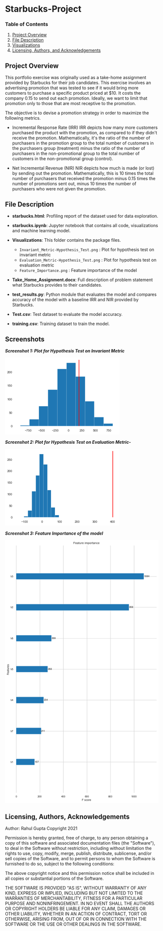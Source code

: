 # Starbucks-Project

### Table of Contents
1. [Project Overview](#project)
2. [File Description](#file)
3. [Visualizations](#image)
4. [Licensing, Authors, and Acknowledgements](#licensing)


## Project Overview <a name="project"></a>
This portfolio exercise was originally used as a take-home assignment provided by Starbucks for their job candidates. This exercise involves an advertising promotion that was tested to see if it would bring more customers to purchase a specific product priced at $10. It costs the company 0.15 to send out each promotion. Ideally, we want to limit that promotion only to those that are most receptive to the promotion.

The objective is to devise a promotion strategy in order to maximize the following metrics.

* Incremental Response Rate (IRR)
IRR depicts how many more customers purchased the product with the promotion, as compared to if they didn't receive the promotion. Mathematically, it's the ratio of the number of purchasers in the promotion group to the total number of customers in the purchasers group (treatment) minus the ratio of the number of purchasers in the non-promotional group to the total number of customers in the non-promotional group (control).

* Net Incremental Revenue (NIR)
NIR depicts how much is made (or lost) by sending out the promotion. Mathematically, this is 10 times the total number of purchasers that received the promotion minus 0.15 times the number of promotions sent out, minus 10 times the number of purchasers who were not given the promotion.

## File Description <a name="file"></a>

* **starbucks.html**: Profiling report of the dataset used for data exploration.
       
* **starbucks.ipynb**: Jupyter notebook that contains all code, visualizations and machine learning model.

* **Visualizations**: This folder contains the package files.
    * `Invariant_Metric-Hypothesis_Test.png` : Plot for hypothesis test on invariant metric
    * `Evaluation_Metric-Hypothesis_Test.png` : Plot for hypothesis test on evaluation metric
    * `Feature_Importance.png` : Feature importance of the model
    
* **Take_Home_Assignment.docx**: Full description of problem statement what Starbucks provides to their candidates.

* **test_results.py**: Python module that evaluates the model and compares accuracy of the model with a baseline IRR and NIR provided by Starbucks.

* **Test.csv**: Test dataset to evaluate the model accuracy.

* **training.csv**: Training dataset to train the model. 


## Screenshots <a name="image"></a>

***Screenshot 1: Plot for Hypothesis Test on Invariant Metric***

![Screenshot 2](https://github.com/rahul385/Starbucks-Project/blob/main/Visualizations/Invariant_Metric-Hypothesis_Test.png)

***Screenshot 2: Plot for Hypothesis Test on Evaluation Metric-***

![Screenshot 2](https://github.com/rahul385/Starbucks-Project/blob/main/Visualizations/Evaluation_Metric-Hypothesis_Test.png)


***Screenshot 3: Feature Importance of the model***

![Screenshot 3](https://github.com/rahul385/Starbucks-Project/blob/main/Visualizations/Feature_Importance.png)


## Licensing, Authors, Acknowledgements <a name="licensing"></a>
Author: Rahul Gupta Copyright 2021

Permission is hereby granted, free of charge, to any person obtaining a copy of this software and associated documentation files (the "Software"), to deal in the Software without restriction, including without limitation the rights to use, copy, modify, merge, publish, distribute, sublicense, and/or sell copies of the Software, and to permit persons to whom the Software is furnished to do so, subject to the following conditions:

The above copyright notice and this permission notice shall be included in all copies or substantial portions of the Software.

THE SOFTWARE IS PROVIDED "AS IS", WITHOUT WARRANTY OF ANY KIND, EXPRESS OR IMPLIED, INCLUDING BUT NOT LIMITED TO THE WARRANTIES OF MERCHANTABILITY, FITNESS FOR A PARTICULAR PURPOSE AND NONINFRINGEMENT. IN NO EVENT SHALL THE AUTHORS OR COPYRIGHT HOLDERS BE LIABLE FOR ANY CLAIM, DAMAGES OR OTHER LIABILITY, WHETHER IN AN ACTION OF CONTRACT, TORT OR OTHERWISE, ARISING FROM, OUT OF OR IN CONNECTION WITH THE SOFTWARE OR THE USE OR OTHER DEALINGS IN THE SOFTWARE.
